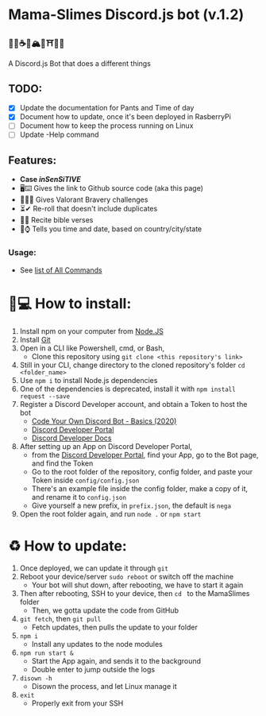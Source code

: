 # Mama-Slimes Discord.js bot (v.1.2)
### 🍨🍦☕🥞🏔🌸⛩🎌🚅 
A Discord.js Bot that does a different things

## TODO:
- [x] Update the documentation for Pants and Time of day
- [x] Document how to update, once it's been deployed in RasberryPi
- [ ] Document how to keep the process running on Linux
- [ ] Update -Help command

## Features:
   - **Case *inSenSiTIVE***
   - 🖥⌨ Gives the link to Github source code (aka this page)
   - 💂‍♂️🙏 Gives Valorant Bravery challenges
   - ⏳✔ Re-roll that doesn't include duplicates
   - 🍞🙏 Recite bible verses
   - 📆⌚ Tells you time and date, based on country/city/state

   ### Usage:
   - See [list of All Commands](https://github.com/Seabagel/Discord-MamaSlimes/blob/main/HELP.md)

# 🧰💻 How to install:
1. Install npm on your computer from [Node.JS](https://nodejs.org/en/)
2. Install [Git](https://git-scm.com/)
3. Open in a CLI like Powershell, cmd, or Bash,
   - Clone this repository using `git clone <this repository's link>`
4. Still in your CLI, change directory to the cloned repository's folder `cd <folder_name>`
5. Use `npm i` to install Node.js dependencies 
6. One of the dependencies is deprecated, install it with `npm install request --save`
7. Register a Discord Developer account, and obtain a Token to host the bot 
   - [Code Your Own Discord Bot - Basics (2020)](https://www.youtube.com/watch?reload=9&v=j_sD9udZnCk)
   - [Discord Developer Portal](https://discord.com/developers/applications)
   - [Discord Developer Docs](https://discord.com/developers/docs/intro)
8. After setting up an App on Discord Developer Portal, 
   - from the [Discord Developer Portal](https://discord.com/developers/applications), find your App, go to the Bot page, and find the Token
   - Go to the root folder of the repository, config folder, and paste your Token inside `config/config.json`
   - There's an example file inside the config folder, make a copy of it, and rename it to `config.json`
   - Give yourself a new prefix, in `prefix.json`, the default is `nega`
9. Open the root folder again, and run `node .` or `npm start`

# ♻ How to update:
1. Once deployed, we can update it through `git`
2. Reboot your device/server `sudo reboot` or switch off the machine
   - Your bot will shut down, after rebooting, we have to start it again
3. Then after rebooting, SSH to your device, then `cd ` to the MamaSlimes folder
   - Then, we gotta update the code from GitHub 
4. `git fetch`, then `git pull`
   - Fetch updates, then pulls the update to your folder
5. `npm i`
   - Install any updates to the node modules
6. `npm run start &`
   - Start the App again, and sends it to the background
   - Double enter to jump outside the logs
7. `disown -h`
   - Disown the process, and let Linux manage it
8. `exit`
   - Properly exit from your SSH
